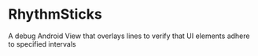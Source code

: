RhythmSticks
============

A debug Android View that overlays lines to verify that UI elements adhere to specified intervals
